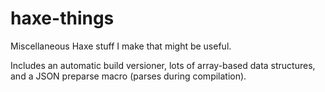 haxe-things
===========

Miscellaneous Haxe stuff I make that might be useful.

Includes an automatic build versioner, lots of array-based data structures, and a JSON preparse macro (parses during compilation).
